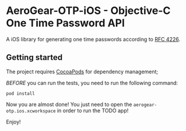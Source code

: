 # AeroGear-OTP-iOS - Objective-C One Time Password API

A iOS library for generating one time passwords according to [RFC 4226](http://tools.ietf.org/html/rfc4226).

## Getting started

The project requires [CocoaPods](http://cocoapods.org/) for dependency management;

_BEFORE_ you can run the tests, you need to run the following command:

    pod install

Now you are almost done! You just need to open the ```aerogear-otp.ios.xcworkspace``` in order to run the TODO app!

Enjoy!
